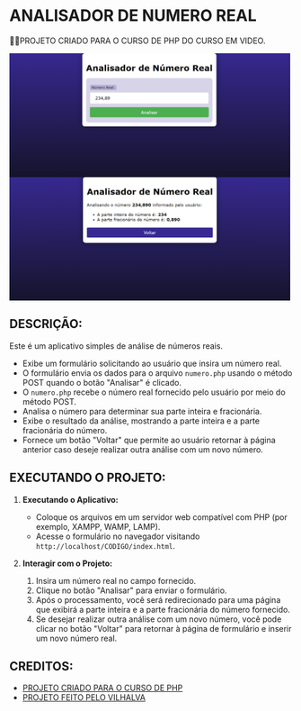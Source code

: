 # ANALISADOR DE NUMERO REAL
👨‍🏫PROJETO CRIADO PARA O CURSO DE PHP DO CURSO EM VIDEO.

<img src="./IMAGENS/FOTO_1.png" align="center" width="500"> <br>
<img src="./IMAGENS/FOTO_2.png" align="center" width="500"> <br>

## DESCRIÇÃO:
Este é um aplicativo simples de análise de números reais.

- Exibe um formulário solicitando ao usuário que insira um número real.
- O formulário envia os dados para o arquivo `numero.php` usando o método POST quando o botão "Analisar" é clicado.
- O `numero.php` recebe o número real fornecido pelo usuário por meio do método POST.
- Analisa o número para determinar sua parte inteira e fracionária.
- Exibe o resultado da análise, mostrando a parte inteira e a parte fracionária do número.
- Fornece um botão "Voltar" que permite ao usuário retornar à página anterior caso deseje realizar outra análise com um novo número.

## EXECUTANDO O PROJETO:
1. **Executando o Aplicativo:**
   - Coloque os arquivos em um servidor web compatível com PHP (por exemplo, XAMPP, WAMP, LAMP).
   - Acesse o formulário no navegador visitando `http://localhost/CODIGO/index.html`.

2. **Interagir com o Projeto:**
   1. Insira um número real no campo fornecido.
   2. Clique no botão "Analisar" para enviar o formulário.
   3. Após o processamento, você será redirecionado para uma página que exibirá a parte inteira e a parte fracionária do número fornecido.
   4. Se desejar realizar outra análise com um novo número, você pode clicar no botão "Voltar" para retornar à página de formulário e inserir um novo número real.

## CREDITOS:
- [PROJETO CRIADO PARA O CURSO DE PHP](https://github.com/VILHALVA/CURSO-DE-PHP)
- [PROJETO FEITO PELO VILHALVA](https://github.com/VILHALVA)





